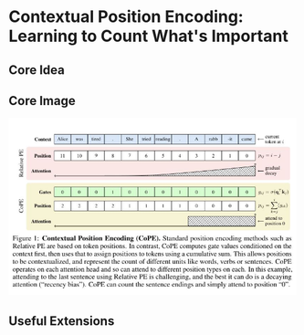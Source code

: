# Contextual Position Encoding: Learning to Count What's Important

## Core Idea

## Core Image
![Figure 1](fig.1.jpg)

## Useful Extensions